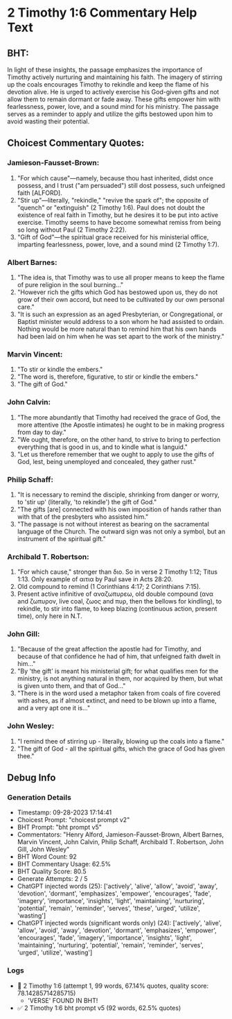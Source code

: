 # 2 Timothy 1:6 Commentary Help Text

## BHT:
In light of these insights, the passage emphasizes the importance of Timothy actively nurturing and maintaining his faith. The imagery of stirring up the coals encourages Timothy to rekindle and keep the flame of his devotion alive. He is urged to actively exercise his God-given gifts and not allow them to remain dormant or fade away. These gifts empower him with fearlessness, power, love, and a sound mind for his ministry. The passage serves as a reminder to apply and utilize the gifts bestowed upon him to avoid wasting their potential.

## Choicest Commentary Quotes:
### Jamieson-Fausset-Brown:
1. "For which cause"—namely, because thou hast inherited, didst once possess, and I trust ("am persuaded") still dost possess, such unfeigned faith [ALFORD].
2. "Stir up"—literally, "rekindle," "revive the spark of"; the opposite of "quench" or "extinguish" (2 Timothy 1:6). Paul does not doubt the existence of real faith in Timothy, but he desires it to be put into active exercise. Timothy seems to have become somewhat remiss from being so long without Paul (2 Timothy 2:22).
3. "Gift of God"—the spiritual grace received for his ministerial office, imparting fearlessness, power, love, and a sound mind (2 Timothy 1:7).

### Albert Barnes:
1. "The idea is, that Timothy was to use all proper means to keep the flame of pure religion in the soul burning..."
2. "However rich the gifts which God has bestowed upon us, they do not grow of their own accord, but need to be cultivated by our own personal care."
3. "It is such an expression as an aged Presbyterian, or Congregational, or Baptist minister would address to a son whom he had assisted to ordain. Nothing would be more natural than to remind him that his own hands had been laid on him when he was set apart to the work of the ministry."

### Marvin Vincent:
1. "To stir or kindle the embers."
2. "The word is, therefore, figurative, to stir or kindle the embers."
3. "The gift of God."

### John Calvin:
1. "The more abundantly that Timothy had received the grace of God, the more attentive (the Apostle intimates) he ought to be in making progress from day to day."
2. "We ought, therefore, on the other hand, to strive to bring to perfection everything that is good in us, and to kindle what is languid."
3. "Let us therefore remember that we ought to apply to use the gifts of God, lest, being unemployed and concealed, they gather rust."

### Philip Schaff:
1. "It is necessary to remind the disciple, shrinking from danger or worry, to 'stir up' (literally, 'to rekindle') the gift of God."
2. "The gifts [are] connected with his own imposition of hands rather than with that of the presbyters who assisted him."
3. "The passage is not without interest as bearing on the sacramental language of the Church. The outward sign was not only a symbol, but an instrument of the spiritual gift."

### Archibald T. Robertson:
1. "For which cause," stronger than διο. So in verse 2 Timothy 1:12; Titus 1:13. Only example of αιτια by Paul save in Acts 28:20.
2. Old compound to remind (1 Corinthians 4:17; 2 Corinthians 7:15).
3. Present active infinitive of αναζωπυρεω, old double compound (ανα and ζωπυρον, live coal, ζωος and πυρ, then the bellows for kindling), to rekindle, to stir into flame, to keep blazing (continuous action, present time), only here in N.T.

### John Gill:
1. "Because of the great affection the apostle had for Timothy, and because of that confidence he had of him, that unfeigned faith dwelt in him..."
2. "By 'the gift' is meant his ministerial gift; for what qualifies men for the ministry, is not anything natural in them, nor acquired by them, but what is given unto them, and that of God..."
3. "There is in the word used a metaphor taken from coals of fire covered with ashes, as if almost extinct, and need to be blown up into a flame, and a very apt one it is..."

### John Wesley:
1. "I remind thee of stirring up - literally, blowing up the coals into a flame."
2. "The gift of God - all the spiritual gifts, which the grace of God has given thee."


## Debug Info
### Generation Details
- Timestamp: 09-28-2023 17:14:41
- Choicest Prompt: "choicest prompt v2"
- BHT Prompt: "bht prompt v5"
- Commentators: "Henry Alford, Jamieson-Fausset-Brown, Albert Barnes, Marvin Vincent, John Calvin, Philip Schaff, Archibald T. Robertson, John Gill, John Wesley"
- BHT Word Count: 92
- BHT Commentary Usage: 62.5%
- BHT Quality Score: 80.5
- Generate Attempts: 2 / 5
- ChatGPT injected words (25):
	['actively', 'alive', 'allow', 'avoid', 'away', 'devotion', 'dormant', 'emphasizes', 'empower', 'encourages', 'fade', 'imagery', 'importance', 'insights', 'light', 'maintaining', 'nurturing', 'potential', 'remain', 'reminder', 'serves', 'these', 'urged', 'utilize', 'wasting']
- ChatGPT injected words (significant words only) (24):
	['actively', 'alive', 'allow', 'avoid', 'away', 'devotion', 'dormant', 'emphasizes', 'empower', 'encourages', 'fade', 'imagery', 'importance', 'insights', 'light', 'maintaining', 'nurturing', 'potential', 'remain', 'reminder', 'serves', 'urged', 'utilize', 'wasting']

### Logs
- 🔄 2 Timothy 1:6 (attempt 1, 99 words, 67.14% quotes, quality score: 78.14285714285715) 
	- 'VERSE' FOUND IN BHT!
- ✅ 2 Timothy 1:6 bht prompt v5 (92 words, 62.5% quotes)